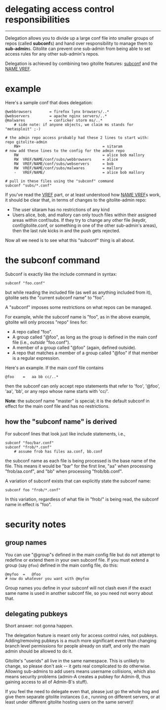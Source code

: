 # delegating access control responsibilities

----

Delegation allows you to divide up a large conf file into smaller groups of
repos (called **subconf**s) and hand over responsibility to manage them to
**sub-admin**s.  Gitolite can prevent one sub-admin from being able to set
access rules for any other sub-admin's repos.

Delegation is achieved by combining two gitolite features:
[subconf](deleg#the-subconf-command) and the [NAME VREF][NAME].

[NAME]: vref-2#restricting-pushes-by-dirfile-name

# example

Here's a sample conf that does delegation:

```gitolite
@webbrowsers        = firefox lynx browsers/..*
@webservers         = apache nginx servers/..*
@malwares           = conficker storm ms/..*
    # side note: if anyone objects, we claim ms stands for "metasploit" ;-)

# the admin repo access probably had these 2 lines to start with:
repo gitolite-admin
    RW+                                     = sitaram
# now add these lines to the config for the admin repo
    RW                                      = alice bob mallory
    RW  VREF/NAME/conf/subs/webbrowsers     = alice
    RW  VREF/NAME/conf/subs/webservers      = bob
    RW  VREF/NAME/conf/subs/malwares        = mallory
    -   VREF/NAME/                          = alice bob mallory

# pull in these files using the "subconf" command
subconf "subs/*.conf"
```

If you've read the [VREF](vref) part, or at least understood how [NAME
VREF][NAME]s work, it should be clear that, in terms of changes to the
gitolite-admin repo:

*   The user sitaram has no restrictions of any kind
*   Users alice, bob, and mallory can only touch files within their assigned
    areas within conf/subs.  If they try to change any other file (keydir,
    conf/gitolite.conf, or something in one of the other sub-admin's areas),
    then the last rule kicks in and the push gets rejected.

Now all we need is to see what this "subconf" thing is all about.

# the subconf command

Subconf is exactly like the include command in syntax:

```gitolite
subconf "foo.conf"
```

but while reading the included file (as well as anything included from it),
gitolite sets the "current subconf name" to "foo".

A "subconf" imposes some restrictions on what repos can be managed.

For example, while the subconf name is "foo", as in the above example,
gitolite will only process "repo" lines for:

  * A repo called "foo".
  * A group called "@foo", as long as the group is defined in the main conf
    file (i.e., *outside* "foo.conf").
  * A member of a group called "@foo" (again, defined outside).
  * A repo that matches a member of a group called "@foo" if that member is a
    regular expression.

Here's an example.  If the main conf file contains

```gitolite
@foo    =   aa bb cc/..*
```

then the subconf can only accept repo statements that refer to 'foo', '@foo',
'aa', 'bb', or any repo whose name starts with 'cc/'.

**Note**: the subconf name "master" is special; it is the default subconf in
effect for the main conf file and has no restrictions.

## how the "subconf name" is derived

For subconf lines that look just like include statements, i.e.,

```gitolite
subconf "foo/bar.conf"
subconf "frob/*.conf"
    # assume frob has files aa.conf, bb.conf
```

the subconf name as each file is being processed is the base name of the file.
This means it would be "bar" for the first line, "aa" when processing
"frob/aa.conf", and "bb" when processing "frob/bb.conf".

A variation of subconf exists that can explicitly state the subconf name:

```gitolite
subconf foo "frob/*.conf"
```

In this variation, regardless of what file in "frob/" is being read, the
subconf name in effect is "foo".

# security notes

## group names

You can use "@group"s defined in the main config file but do not attempt to
redefine or extend them in your own subconf file.  If you must extend a group
(say `@foo`) defined in the main config file, do this:

```gitolite
@myfoo  =   @foo
# now do whatever you want with @myfoo
```

Group names you define in your subconf will not clash even if the exact same
name is used in another subconf file, so you need not worry about that.

## delegating pubkeys

Short answer: not gonna happen.

The delegation feature is meant only for access control rules, not pubkeys.
Adding/removing pubkeys is a much more significant event than changing branch
level permissions for people already on staff, and only the main admin should
be allowed to do it.

Gitolite's "userids" all live in the same namespace.  This is unlikely to
change, so please don't ask -- it gets real complicated to do otherwise.
Allowing sub-admins to add users means username collisions, which also means
security problems (admin-A creates a pubkey for Admin-B, thus gaining access
to all of Admin-B's stuff).

If you feel the need to delegate even that, please just go the whole hog and
give them separate gitolite instances (i.e., running on different servers, or
at least under different gitolite hosting users on the same server)!

<!--

undocumented feature that I have "committed" to in the mailing list

*   https://groups.google.com/forum#!topic/gitolite/Aks-P_L5Ca4

    group foo defined in subconf available in main as @foo.foo

    (question: does this apply to @foo.bar also?  I.e., group bar in subconf
    foo?)

-->

